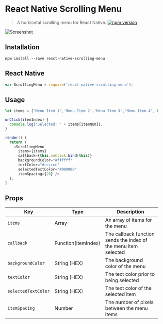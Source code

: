 # React Native Scrolling Menu
> A horizontal scrolling menu for React Native.
[![npm version](https://badge.fury.io/js/react-native-scrolling-menu.svg)](https://badge.fury.io/js/react-native-scrolling-menu)

![Screenshot](https://drive.google.com/uc?export=view&id=0BwAfqxmTWrImakRNWTBZZklBNmc)

## Installation
`npm install --save react-native-scrolling-menu`

## React Native
```JavaScript
var ScrollingMenu = require('react-native-scrolling-menu');
```

## Usage
```JavaScript
let items = ['Menu Item 1','Menu Item 2','Menu Item 3','Menu Item 4','Menu Item 5'];

onClick(itemIndex) {
  console.log("Selected: " + items[itemNum]);
}

render() {
  return (
    <ScrollingMenu
      items={items}
      callback={this.onClick.bind(this)}
      backgroundColor="#ffffff"
      textColor="#cccccc"
      selectedTextColor="#000000"
      itemSpacing={20} />
  );
}
```

## Props
|Key |Type |Description |
|--- |--- |--- |
|`items`|Array|An array of items for the menu|
|`callback`|Function(itemIndex)|The callback function sends the index of the menu item selected|
|`backgroundColor`|String (HEX)|The background color of the menu|
|`textColor`|String (HEX)|The text color prior to being selected|
|`selectedTextColor`|String (HEX)|The text color of the selected item|
|`itemSpacing`|Number|The number of pixels between the menu items|
